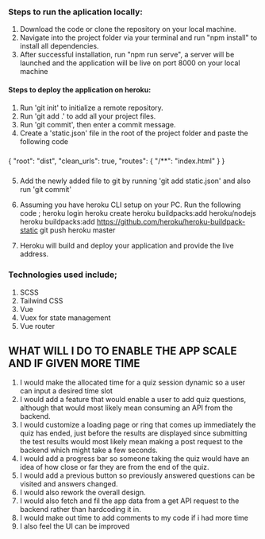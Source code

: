 ### Steps to run the aplication locally: 
1. Download the code or clone the repository on your local machine. 
2. Navigate into the project folder via your terminal and run "npm install" to install all dependencies.
3. After successful installation, run "npm run serve", a server will be launched and the application will be live on port 8000 on your local machine 


#### Steps to deploy the application on heroku: 
1. Run 'git init' to initialize a remote repository.
2. Run 'git add .' to add all your project files.
3. Run 'git commit', then enter a commit message.
4. Create a 'static.json' file in the root of the project folder and paste the following code
###
{
  "root": "dist",
  "clean_urls": true,
  "routes": {
    "/**": "index.html"
  }
}
###
5. Add the newly added file to git by running 'git add static.json' and also run 'git commit'
6. Assuming you have heroku CLI setup on your PC. Run the following code ;
heroku login
heroku create
heroku buildpacks:add heroku/nodejs
heroku buildpacks:add https://github.com/heroku/heroku-buildpack-static
git push heroku master

7. Heroku will build and deploy your application and provide the live address.


### Technologies used include;
1. SCSS
2. Tailwind CSS
3. Vue
4. Vuex for state management
5. Vue router


## WHAT WILL I DO TO ENABLE THE APP SCALE AND IF GIVEN MORE TIME
1. I would make the allocated time for a quiz session dynamic so a user can input a desired time slot 
2. I would add a feature that would enable a user to add quiz questions, although that would most likely mean consuming an API from the backend.
3. I would customize a loading page or ring that comes up immediately the quiz has ended, just before the results are displayed since submitting the test results would most likely mean making a post request to the backend which might take a few seconds.
4. I would add a progress bar so someone taking the quiz would have an idea of how close or far they are from the end of the quiz.
5. I would add a previous button so previously answered questions can be visited and answers changed.
6. I would also rework the overall design.
7. I would also fetch and fil the app data from a get API request to the backend rather than hardcoding it in.
8. I would make out time to add comments to my code if i had more time
9. I also feel the UI can be improved
